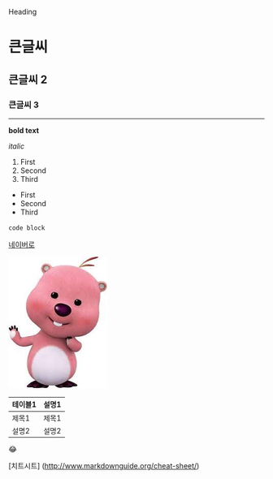 Heading

# 큰글씨
## 큰글씨 2
### 큰글씨 3

---

**bold text**

*italic*

1. First
2. Second
3. Third

- First
- Second
- Third

```python  #파이썬은 안써도 됨
code block
```

[네이버로](http://www.naver.com)

![대체 텍스트](/hi.jpg)

| 테이블1 | 설명1
| ----- | ----- |
| 제목1 | 제목1 |
| 설명2 | 설명2 |

:joy:

[치트시트]
(http://www.markdownguide.org/cheat-sheet/)